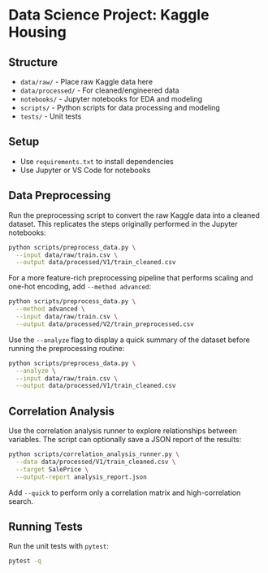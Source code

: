 # Data Science Project: Kaggle Housing

## Structure
- `data/raw/` - Place raw Kaggle data here
- `data/processed/` - For cleaned/engineered data
- `notebooks/` - Jupyter notebooks for EDA and modeling
- `scripts/` - Python scripts for data processing and modeling
- `tests/` - Unit tests

## Setup
- Use `requirements.txt` to install dependencies
- Use Jupyter or VS Code for notebooks

## Data Preprocessing

Run the preprocessing script to convert the raw Kaggle data into a cleaned
dataset. This replicates the steps originally performed in the Jupyter
notebooks:

```bash
python scripts/preprocess_data.py \
  --input data/raw/train.csv \
  --output data/processed/V1/train_cleaned.csv
```

For a more feature-rich preprocessing pipeline that performs scaling and
one-hot encoding, add `--method advanced`:

```bash
python scripts/preprocess_data.py \
  --method advanced \
  --input data/raw/train.csv \
  --output data/processed/V2/train_preprocessed.csv
```

Use the `--analyze` flag to display a quick summary of the dataset before
running the preprocessing routine:

```bash
python scripts/preprocess_data.py \
  --analyze \
  --input data/raw/train.csv \
  --output data/processed/V1/train_cleaned.csv
```

## Correlation Analysis

Use the correlation analysis runner to explore relationships between variables.
The script can optionally save a JSON report of the results:

```bash
python scripts/correlation_analysis_runner.py \
  --data data/processed/V1/train_cleaned.csv \
  --target SalePrice \
  --output-report analysis_report.json
```

Add `--quick` to perform only a correlation matrix and high-correlation search.

## Running Tests

Run the unit tests with `pytest`:

```bash
pytest -q
```
